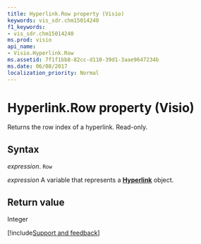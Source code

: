 ```yaml
---
title: Hyperlink.Row property (Visio)
keywords: vis_sdr.chm15014240
f1_keywords:
- vis_sdr.chm15014240
ms.prod: visio
api_name:
- Visio.Hyperlink.Row
ms.assetid: 7f1f1bb8-82cc-d110-39d1-3aae9647234b
ms.date: 06/08/2017
localization_priority: Normal
---
```



# Hyperlink.Row property (Visio)

Returns the row index of a hyperlink. Read-only.


## Syntax

_expression_. `Row`

_expression_ A variable that represents a **[Hyperlink](Visio.Hyperlink.md)** object.


## Return value

Integer

[!include[Support and feedback](~/includes/feedback-boilerplate.md)]